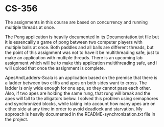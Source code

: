 # CS-356

The assignments in this course are based on concurrency and running multiple threads at once.

The Pong application is heavily documented in its Documentation.txt file but it is essencailly a game of pong between two computer players with multiple balls at once. Both paddles and all balls are different threads, but the point of this assignment was not to have it be multithreading safe, just to make an application with multiple threads. There is an upcoming lab assignment which will be to make this application multithreading safe, and I will upload that once the assignment is complete.

ApesAndLadders-Scala is an application based on the premise that there is a ladder between two cliffs and apes on both sides want to cross. The ladder is only wide enough for one ape, so they cannot pass each other. Also, if two apes are holding the same rung, that rung will break and the apes will fall to the alligators below. I solved this problem using semaphores and synchronized blocks, while taking into account how many apes are on either side at any time in order to avoid deadlock and starvation. My approach is heavily documented in the README-synchronization.txt file in the project.
